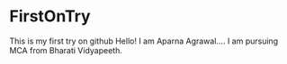 # FirstOnTry
This is my first try on github
Hello! I am Aparna Agrawal.... I am pursuing MCA from Bharati Vidyapeeth.
